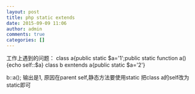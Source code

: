 ```yaml
---
layout: post
title: php static extends
date: 2015-09-09 11:06
author: admin
comments: true
categories: []
---
```

工作上遇到的问题：
class a{public static $a='1';public static function a(){echo self::$a}
class b exntends a{public static $a='2'}

b::a();
输出是1,
原因在parent self,静态方法要使用static
把class a的self改为static即可

